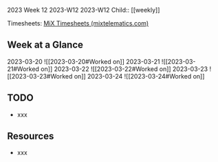 2023 Week 12
2023-W12 2023-W12
Child:: [[weekly]]

Timesheets: [MiX Timesheets (mixtelematics.com)](http://timesheets.mixtelematics.com/MixTimesheetsUI/app/index.html#/TimeSheet)

## Week at a Glance

2023-03-20
![[2023-03-20#Worked on]]
2023-03-21
![[2023-03-21#Worked on]]
2023-03-22
![[2023-03-22#Worked on]]
2023-03-23
![[2023-03-23#Worked on]]
2023-03-24
![[2023-03-24#Worked on]]

## TODO

- xxx

## Resources

- xxx


